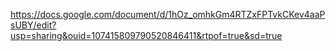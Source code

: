https://docs.google.com/document/d/1hOz_omhkGm4RTZxFPTvkCKev4aaPsUBY/edit?usp=sharing&ouid=107415809790520846411&rtpof=true&sd=true
